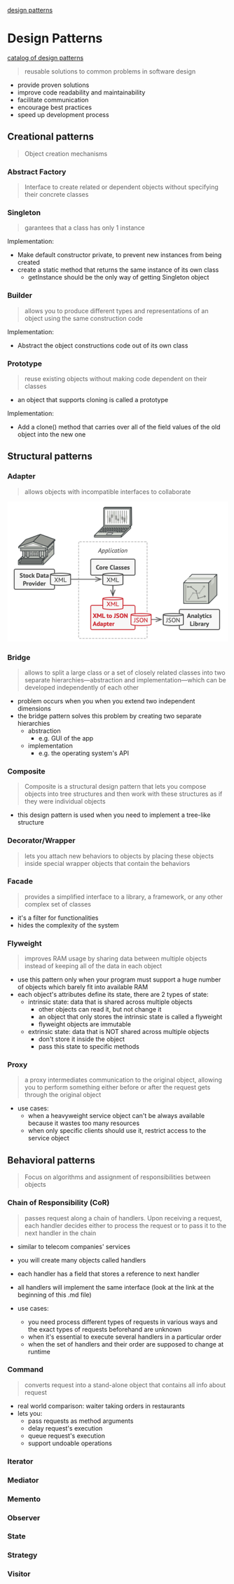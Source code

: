 [design patterns](./design_patterns.md)

# Design Patterns

[catalog of design patterns](https://refactoring.guru/design-patterns/catalog)

> reusable solutions to common problems in software design

- provide proven solutions
- improve code readability and maintainability
- facilitate communication
- encourage best practices
- speed up development process

## Creational patterns

> Object creation mechanisms

### Abstract Factory

> Interface to create related or dependent objects without specifying their concrete classes

### Singleton

> garantees that a class has only 1 instance

Implementation:

- Make default constructor private, to prevent new instances from being created
- create a static method that returns the same instance of its own class
  - getInstance should be the only way of getting Singleton object

### Builder

> allows you to produce different types and representations of an object using the same construction code

Implementation:

- Abstract the object constructions code out of its own class

### Prototype

> reuse existing objects without making code dependent on their classes

- an object that supports cloning is called a prototype

Implementation:
- Add a clone() method that carries over all of the field values of the old object into the new one

## Structural patterns

### Adapter

> allows objects with incompatible interfaces to collaborate

![example](./images/adapter_example.png)

### Bridge

> allows to split a large class or a set of closely related classes into two separate hierarchies—abstraction and implementation—which can be developed independently of each other

- problem occurs when you when you extend two independent dimensions
- the bridge pattern solves this problem by creating two separate hierarchies
  - abstraction
    - e.g. GUI of the app
  - implementation
    - e.g. the operating system's API

### Composite

> Composite is a structural design pattern that lets you compose objects into tree structures and then work with these structures as if they were individual objects

- this design pattern is used when you need to implement a tree-like structure


### Decorator/Wrapper

> lets you attach new behaviors to objects by placing these objects inside special wrapper objects that contain the behaviors

### Facade

> provides a simplified interface to a library, a framework, or any other complex set of classes

- it's a filter for functionalities
- hides the complexity of the system

### Flyweight

> improves RAM usage by sharing data between multiple objects instead of keeping all of the data in each object

- use this pattern only when your program must support a huge number of objects which barely fit into available RAM
- each object's attributes define its state, there are 2 types of state:
  - intrinsic state: data that is shared across multiple objects
    - other objects can read it, but not change it
    - an object that only stores the intrinsic state is called a flyweight
    - flyweight objects are immutable
  - extrinsic state: data that is NOT shared across multiple objects
    - don't store it inside the object
    - pass this state to specific methods

### Proxy

> a proxy intermediates communication to the original object, allowing you to perform something either before or after the request gets through the original object

- use cases:
  - when a heavyweight service object can't be always available because it wastes too many resources
  - when only specific clients should use it, restrict access to the service object

## Behavioral patterns

> Focus on algorithms and assignment of responsibilities between objects

### Chain of Responsibility (CoR)

> passes request along a chain of handlers. Upon receiving a request, each handler decides either to process the request or to pass it to the next handler in the chain

- similar to telecom companies' services
- you will create many objects called handlers
- each handler has a field that stores a reference to next handler
- all handlers will implement the same interface (look at the link at the beginning of this .md file)

- use cases:
  - you need process different types of requests in various ways and the exact types of requests beforehand are unknown
  - when it's essential to execute several handlers in a particular order
  - when the set of handlers and their order are supposed to change at runtime

### Command

> converts request into a stand-alone object that contains all info about request

- real world comparison: waiter taking orders in restaurants
- lets you:
  - pass requests as method arguments
  - delay request's execution
  - queue request's execution
  - support undoable operations

### Iterator

> 

### Mediator

### Memento

### Observer

### State

### Strategy

### Visitor
